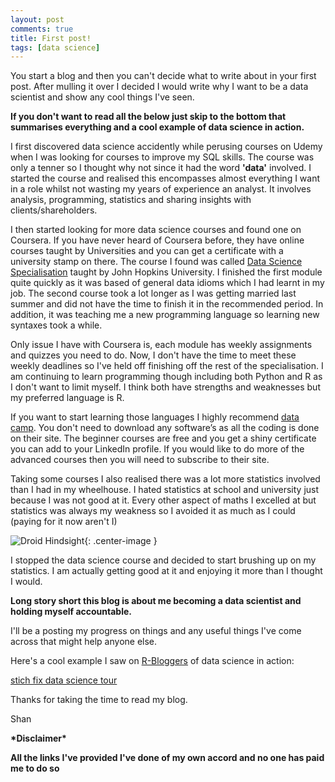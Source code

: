```yaml
---
layout: post
comments: true
title: First post!
tags: [data science]
---
```


You start a blog and then you can't decide what to write about in your first post. After mulling it over I decided I would write why I want to be a data scientist and show any cool things I've seen. 

**If you don't want to read all the below just skip to the bottom that summarises everything and a cool example of data science in action.**

I first discovered data science accidently while perusing courses on Udemy when I was looking for courses to improve my SQL skills.
The course was only a tenner so I thought why not since it had the word **'data'** involved. I started the course and realised this encompasses almost everything I want in a role whilst not wasting my years of experience an analyst. It involves analysis, programming, statistics and sharing insights with clients/shareholders. 

I then started looking for more data science courses and found one on Coursera. If you have never heard of Coursera before, they have online courses taught by Universities and you can get a certificate with a university stamp on there. The course I found was called [Data Science Specialisation](https://www.coursera.org/specializations/jhu-data-science) taught by John Hopkins University. I finished the first module quite quickly as it was based of general data idioms which I had learnt in my job. The second course took a lot longer as I was getting married last summer and did not have the time to finish it in the recommended period. In addition, it was teaching me a new programming language so learning new syntaxes took a while.

Only issue I have with Coursera is, each module has weekly assignments and quizzes you need to do. Now, I don't have the time to meet these weekly deadlines so I've held off finishing off the rest of the specialisation. 
I am continuing to learn programming though including both Python and R as I don't want to limit myself. I think both have strengths and weaknesses but my preferred language is R.

If you want to start learning those languages I highly recommend [data camp](https://www.datacamp.com/). You don't need to download any software’s as all the coding is done on their site. The beginner courses are free and you get a shiny certificate you can add to your LinkedIn profile. If you would like to do more of the advanced courses then you will need to subscribe to their site. 

Taking some courses I also realised there was a lot more statistics involved than I had in my wheelhouse. I hated statistics at school and university just because I was not good at it. Every other aspect of maths I excelled at but statistics was always my weakness so I avoided it as much as I could (paying for it now aren't I)

![Droid Hindsight](http://static.fjcdn.com/pictures/Hindsight_c80e35_2006007.jpg){: .center-image }

I stopped the data science course and decided to start brushing up on my statistics. I am actually getting good at it and enjoying it more than I thought I would.

**Long story short this blog is about me becoming a data scientist and holding myself accountable.**

I'll be a posting my progress on things and any useful things I've come across that might help anyone else.

Here's a cool example I saw on [R-Bloggers](https://www.r-bloggers.com/) of data science in action:

[stich fix data science tour](http://algorithms-tour.stitchfix.com/)

Thanks for taking the time to read my blog.

Shan


**\*Disclaimer\***

**All the links I've provided I've done of my own accord and no one has paid me to do so**


